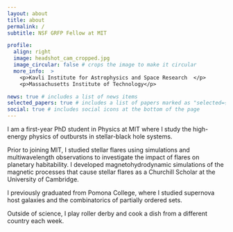```yaml
---
layout: about
title: about
permalink: /
subtitle: NSF GRFP Fellow at MIT

profile:
  align: right
  image: headshot_cam_cropped.jpg
  image_circular: false # crops the image to make it circular
  more_info:  >
    <p>Kavli Institute for Astrophysics and Space Research  </p>
    <p>Massachusetts Institute of Technology</p> 

news: true # includes a list of news items
selected_papers: true # includes a list of papers marked as "selected={true}"
social: true # includes social icons at the bottom of the page
---
```

I am a first-year PhD student in Physics at MIT where I study the high-energy physics of outbursts in stellar-black hole systems.

Prior to joining MIT, I studied stellar flares using simulations and multiwavelength observations to investigate the impact of flares on planetary habitability.
I developed magnetohydrodynamic simulations of the  magnetic processes that cause stellar flares as a Churchill Scholar at the University of Cambridge.

I previously graduated from Pomona College, where I studied supernova host galaxies and the combinatorics of partially ordered sets.

Outside of science, I play roller derby and cook a dish from a different country each week.
